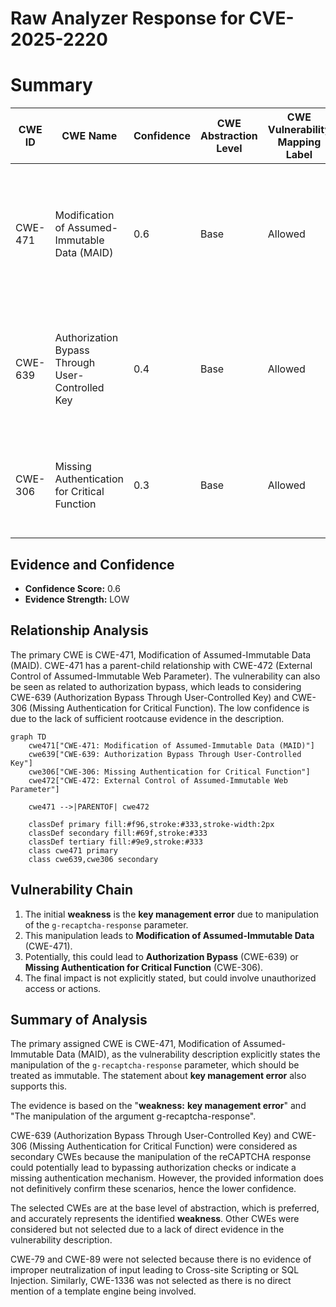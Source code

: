 # Raw Analyzer Response for CVE-2025-2220

# Summary
| CWE ID | CWE Name | Confidence | CWE Abstraction Level | CWE Vulnerability Mapping Label | CWE-Vulnerability Mapping Notes |
|---|---|---|---|---|---|
| CWE-471 | Modification of Assumed-Immutable Data (MAID) | 0.6 | Base | Allowed | Primary CWE. The vulnerability involves the manipulation of the 'g-recaptcha-response' argument, which should be immutable. |
| CWE-639 | Authorization Bypass Through User-Controlled Key | 0.4 | Base | Allowed | Secondary candidate. Modifying the 'g-recaptcha-response' could potentially bypass authorization. |
| CWE-306 | Missing Authentication for Critical Function | 0.3 | Base | Allowed | Secondary candidate. The reCAPTCHA may be a critical authentication function. |

## Evidence and Confidence

*   **Confidence Score:** 0.6
*   **Evidence Strength:** LOW

## Relationship Analysis
The primary CWE is CWE-471, Modification of Assumed-Immutable Data (MAID). CWE-471 has a parent-child relationship with CWE-472 (External Control of Assumed-Immutable Web Parameter). The vulnerability can also be seen as related to authorization bypass, which leads to considering CWE-639 (Authorization Bypass Through User-Controlled Key) and CWE-306 (Missing Authentication for Critical Function). The low confidence is due to the lack of sufficient rootcause evidence in the description.

```mermaid
graph TD
    cwe471["CWE-471: Modification of Assumed-Immutable Data (MAID)"]
    cwe639["CWE-639: Authorization Bypass Through User-Controlled Key"]
    cwe306["CWE-306: Missing Authentication for Critical Function"]
    cwe472["CWE-472: External Control of Assumed-Immutable Web Parameter"]
    
    cwe471 -->|PARENTOF| cwe472
    
    classDef primary fill:#f96,stroke:#333,stroke-width:2px
    classDef secondary fill:#69f,stroke:#333
    classDef tertiary fill:#9e9,stroke:#333
    class cwe471 primary
    class cwe639,cwe306 secondary
```

## Vulnerability Chain
1.  The initial **weakness** is the **key management error** due to manipulation of the `g-recaptcha-response` parameter.
2.  This manipulation leads to **Modification of Assumed-Immutable Data** (CWE-471).
3.  Potentially, this could lead to **Authorization Bypass** (CWE-639) or **Missing Authentication for Critical Function** (CWE-306).
4.  The final impact is not explicitly stated, but could involve unauthorized access or actions.

## Summary of Analysis
The primary assigned CWE is CWE-471, Modification of Assumed-Immutable Data (MAID), as the vulnerability description explicitly states the manipulation of the `g-recaptcha-response` parameter, which should be treated as immutable. The statement about **key management error** also supports this.

The evidence is based on the "**weakness:** **key management error**" and "The manipulation of the argument g-recaptcha-response".

CWE-639 (Authorization Bypass Through User-Controlled Key) and CWE-306 (Missing Authentication for Critical Function) were considered as secondary CWEs because the manipulation of the reCAPTCHA response could potentially lead to bypassing authorization checks or indicate a missing authentication mechanism. However, the provided information does not definitively confirm these scenarios, hence the lower confidence.

The selected CWEs are at the base level of abstraction, which is preferred, and accurately represents the identified **weakness**. Other CWEs were considered but not selected due to a lack of direct evidence in the vulnerability description.

CWE-79 and CWE-89 were not selected because there is no evidence of improper neutralization of input leading to Cross-site Scripting or SQL Injection. Similarly, CWE-1336 was not selected as there is no direct mention of a template engine being involved.